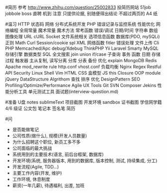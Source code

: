 #简历
参考
    http://www.zhihu.com/question/25002833
投简历网站
    51job
    jobbole
    boss 直聘
    机到
注意
    只提供论据, 别随便得出结论
    不超过两页的 A4 纸

#温习
HTTP
    状态码
网络
分布式系统开发
PHP
    错误记录与监控系统
    性能优化
    网络编程
    全局常量
    魔术常量
    魔术方法
    常考函数
        错误/调试
        日期/时间
        字符串
        数组
        图像处理
        URL
        cURL
        Socket
        文件系统相关
        选项信息函数
        数据库(PDO, mySQLi)
        正则
        Math
        Curl
        Session/cookie
        spl
        XML
        网络函数
        fitler
        错误处理
    文件上传
    Cli PHP
    Memcached/Apc
    debug/Xdebug
ThinkPHP
Yii
Laravel
Smarty
MySQL
    存储引擎
    数据类型
    SQL
        全文搜索
        join
        union
        if/case
        子查询
    事务
    函数
        日期
    存储过程
    触发器
    主从复制, 读写分离
    分库
    分表
    备份
    优化
    explain
MongoDB
Redis
Apache
    mod_rewrite rule
    http.conf
    vhost.conf
    负载均衡
Nginx
Regex
Restful API
Security
Linux
Shell
Vim
HTML
CSS
    盒模型
JS
    this
    Closure
    OOP
    module
jQuery
DataStructure
Algrithom
    查找
    排序
    优化
DesignPattern
SEO
Profiling/Optimize/Performance
Agile
UX
Tools
    Git
    SVN
    Composer
    Jekins
    性能分析工具
    单元测试工具
面试题(interview-question.md)

#准备
U盘
    notes
    sublimeText
    项目截图
    开发环境
    sandbox
    证书截图
        学信网学籍
        4/6 级证
公文包
笔记本
签名笔
简历

#问
- 是否能做笔记
- 公司性质(做什么), 规模(开发人员数量)
- 为什么招聘这个职位, 新员工多不多
- 公司面临的最大挑战
- 系统用到的主要技术(语言, 前后台框架, 数据库)
- 开发环境(系统, 服务器版本, 用到的数据库, 版本控制, 测试, 持续集成, 分工)
- 开发流程(Agile, TDD...)
- 主要工作内容(开发, 维护)
- 工作环境, 休息制度
- 薪资(一年几薪), 待遇福利, 出差, 加班